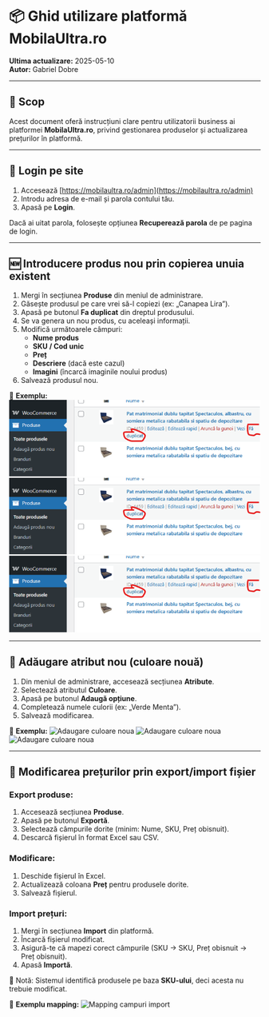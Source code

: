 # 📦 Ghid utilizare platformă MobilaUltra.ro

**Ultima actualizare:** 2025-05-10  
**Autor:** Gabriel Dobre  

---

## 📌 Scop

Acest document oferă instrucțiuni clare pentru utilizatorii business ai platformei **MobilaUltra.ro**, privind gestionarea produselor și actualizarea prețurilor în platformă.

---

## 🔐 Login pe site

1. Accesează [https://mobilaultra.ro/admin](https://mobilaultra.ro/admin)
2. Introdu adresa de e-mail și parola contului tău.
3. Apasă pe **Login**.

Dacă ai uitat parola, folosește opțiunea **Recuperează parola** de pe pagina de login.

---

## 🆕 Introducere produs nou prin copierea unuia existent

1. Mergi în secțiunea **Produse** din meniul de administrare.
2. Găsește produsul pe care vrei să-l copiezi (ex: „Canapea Lira”).
3. Apasă pe butonul **Fa duplicat** din dreptul produsului.
4. Se va genera un nou produs, cu aceleași informații.
5. Modifică următoarele câmpuri:
   - **Nume produs**
   - **SKU / Cod unic**
   - **Preț**
   - **Descriere** (dacă este cazul)
   - **Imagini** (încarcă imaginile noului produs)
6. Salvează produsul nou.

📸 **Exemplu:**
![Exemplu clonare produs](assets/clonare-produs.png)
![Exemplu clonare produs](assets/clonare-produs.png)
![Exemplu clonare produs](assets/clonare-produs.png)

---

## 🎨 Adăugare atribut nou (culoare nouă)

1. Din meniul de administrare, accesează secțiunea **Atribute**.
2. Selectează atributul **Culoare**.
3. Apasă pe butonul **Adaugă opțiune**.
4. Completează numele culorii (ex: „Verde Menta”).
5. Salvează modificarea.

📸 **Exemplu:**
![Adaugare culoare noua](assets/adaugare-culoare.png)
![Adaugare culoare noua](assets/adaugare-culoare.png)
![Adaugare culoare noua](assets/adaugare-culoare.png)

---

## 💸 Modificarea prețurilor prin export/import fișier

### Export produse:
1. Accesează secțiunea **Produse**.
2. Apasă pe butonul **Exportă**.
3. Selectează câmpurile dorite (minim: Nume, SKU, Preț obisnuit).
4. Descarcă fișierul în format Excel sau CSV.

### Modificare:
1. Deschide fișierul în Excel.
2. Actualizează coloana **Preț** pentru produsele dorite.
3. Salvează fișierul.

### Import prețuri:
1. Mergi în secțiunea **Import** din platformă.
2. Încarcă fișierul modificat.
3. Asigură-te că mapezi corect câmpurile (SKU -> SKU, Preț obisnuit -> Preț obisnuit).
4. Apasă **Importă**.

📌 Notă: Sistemul identifică produsele pe baza **SKU-ului**, deci acesta nu trebuie modificat.

📸 **Exemplu mapping:**
![Mapping campuri import](assets/mapping-import.png)
